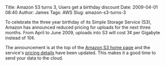 Title: Amazon S3 turns 3, Users get a birthday discount
Date: 2009-04-01 08:40
Author: James
Tags: AWS
Slug: amazon-s3-turns-3

To celebrate the three year birthday of its Simple Storage Service (S3),
Amazon has announced reduced pricing for uploads for the next three
months. From April to June 2009, uploads into S3 will cost 3¢ per
Gigabyte instead of 10¢.

The announcement is at the top of the [Amazon S3 home page][] and the
service's [pricing details][] have been updated. This makes it a good
time to send your data to the cloud.

  [Amazon S3 home page]: http://aws.amazon.com/s3/
  [pricing details]: http://aws.amazon.com/s3/#pricing
